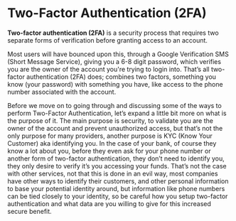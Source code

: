 # Two-Factor Authentication (2FA)

<b>Two-factor authentication (2FA)</b> is a security process that requires two separate forms of verification before granting access to an account. 

Most users will have bounced upon this, through a Google Verification SMS (Short Message Service), giving you a 6-8 digit password, which verifies you are the owner of the account you're trying to login into. That’s all two-factor authentication (2FA) does; combines two factors, something you know (your password) with something you have, like access to the phone number associated with the account.

Before we move on to going through and discussing some of the ways to perform Two-Factor Authentication, let’s expand a little bit more on what is the purpose of it. The main purpose is security, to validate you are the owner of the account and prevent unauthorized access, but that’s not the only purpose for many providers, another purpose is KYC (Know Your Customer) aka identifying you. In the case of your bank, of course they know a lot about you, before they even ask for your phone number or another form of two-factor authentication, they don’t need to identify you, they only desire to verify it’s you accessing your funds. That’s not the case with other services, not that this is done in an evil way, most companies have other ways to identify their customers, and other personal information to base your potential identity around, but information like phone numbers can be tied closely to your identity, so be careful how you setup two-factor authentication and what data are you willing to give for this increased secure benefit.